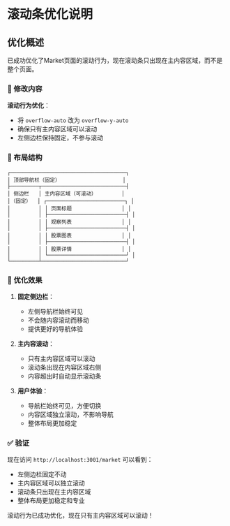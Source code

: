 # 滚动条优化说明

## 优化概述

已成功优化了Market页面的滚动行为，现在滚动条只出现在主内容区域，而不是整个页面。

### 🔄 修改内容

**滚动行为优化**：
- 将 `overflow-auto` 改为 `overflow-y-auto`
- 确保只有主内容区域可以滚动
- 左侧边栏保持固定，不参与滚动

### 📱 布局结构

```
┌─────────────────────────────────────┐
│ 顶部导航栏（固定）                    │
├─────────┬───────────────────────────┤
│ 侧边栏   │ 主内容区域（可滚动）        │
│（固定）  │ ┌─────────────────────────┐ │
│         │ │ 页面标题                │ │
│         │ ├─────────────────────────┤ │
│         │ │ 观察列表                │ │
│         │ ├─────────────────────────┤ │
│         │ │ 股票图表                │ │
│         │ ├─────────────────────────┤ │
│         │ │ 股票详情                │ │
│         │ └─────────────────────────┘ │
└─────────┴───────────────────────────┘
```

### 🎯 优化效果

1. **固定侧边栏**：
   - 左侧导航栏始终可见
   - 不会随内容滚动而移动
   - 提供更好的导航体验

2. **主内容滚动**：
   - 只有主内容区域可以滚动
   - 滚动条出现在内容区域右侧
   - 内容超出时自动显示滚动条

3. **用户体验**：
   - 导航栏始终可见，方便切换
   - 内容区域独立滚动，不影响导航
   - 整体布局更加稳定

### ✅ 验证

现在访问 `http://localhost:3001/market` 可以看到：
- 左侧边栏固定不动
- 主内容区域可以独立滚动
- 滚动条只出现在主内容区域
- 整体布局更加稳定和专业

滚动行为已成功优化，现在只有主内容区域可以滚动！
